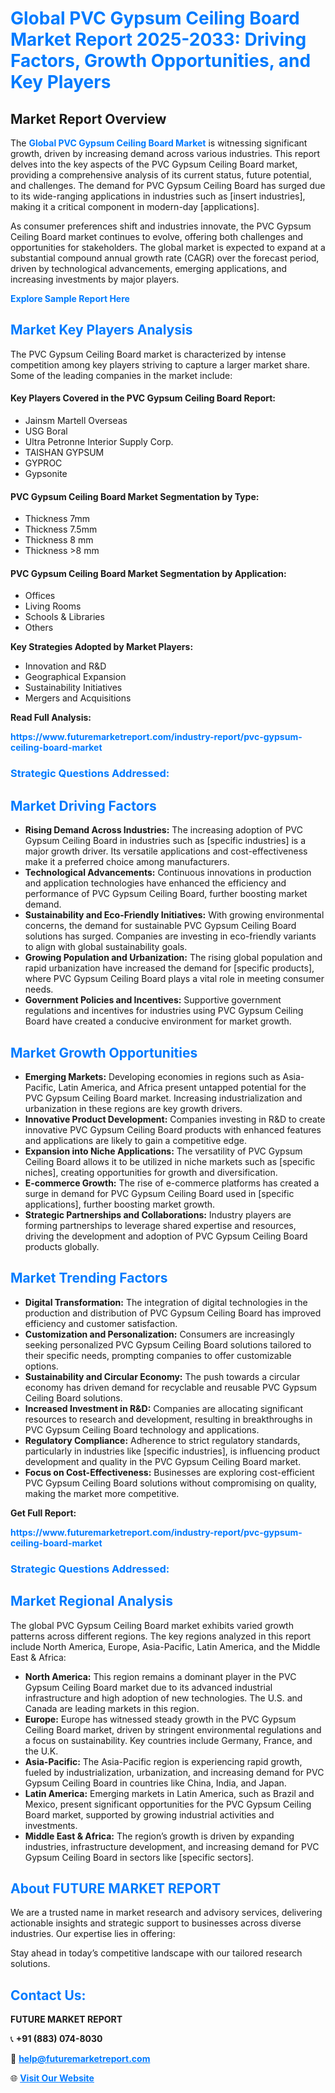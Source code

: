 <h1 style="color: #007BFF;">Global PVC Gypsum Ceiling Board Market Report 2025-2033: Driving Factors, Growth Opportunities, and Key Players</h1>

<section id="overview">
<h2>Market Report Overview</h2>
<p>The <a href="https://www.futuremarketreport.com/industry-report/pvc-gypsum-ceiling-board-market" style="color: #007BFF; text-decoration: none;"><strong>Global PVC Gypsum Ceiling Board Market</strong></a> is witnessing significant growth, driven by increasing demand across various industries. This report delves into the key aspects of the PVC Gypsum Ceiling Board market, providing a comprehensive analysis of its current status, future potential, and challenges. The demand for PVC Gypsum Ceiling Board has surged due to its wide-ranging applications in industries such as [insert industries], making it a critical component in modern-day [applications].</p>
<p>As consumer preferences shift and industries innovate, the PVC Gypsum Ceiling Board market continues to evolve, offering both challenges and opportunities for stakeholders. The global market is expected to expand at a substantial compound annual growth rate (CAGR) over the forecast period, driven by technological advancements, emerging applications, and increasing investments by major players.</p>
</section>

<section id="overview">
<p><a href="https://www.futuremarketreport.com/request-sample/reportId=90626" style="color: #007BFF; text-decoration: none;"><strong>Explore Sample Report Here</strong></a></p>
</section>

<section id="key-players">
<h2 style="color: #007BFF;">Market Key Players Analysis</h2>
<p>The PVC Gypsum Ceiling Board market is characterized by intense competition among key players striving to capture a larger market share. Some of the leading companies in the market include:</p>
<h4>Key Players Covered in the PVC Gypsum Ceiling Board Report:</h4>
<ul><li>Jainsm Martell Overseas</li><li>USG Boral</li><li>Ultra Petronne Interior Supply Corp.</li><li>TAISHAN GYPSUM</li><li>GYPROC</li><li>Gypsonite</li></ul>
<h4>PVC Gypsum Ceiling Board Market Segmentation by Type:</h4>
<ul><li>Thickness 7mm</li><li>Thickness 7.5mm</li><li>Thickness 8 mm</li><li>Thickness &gt;8 mm</li></ul>

<h4>PVC Gypsum Ceiling Board Market Segmentation by Application:</h4>
<ul><li>Offices</li><li>Living Rooms</li><li>Schools &amp; Libraries</li><li>Others</li></ul>
<p><strong>Key Strategies Adopted by Market Players:</strong></p>
<ul>
<li>Innovation and R&D</li>
<li>Geographical Expansion</li>
<li>Sustainability Initiatives</li>
<li>Mergers and Acquisitions</li>
</ul>
</section>

<section>
<p><strong>Read Full Analysis: </strong></p><a href="https://www.futuremarketreport.com/industry-report/pvc-gypsum-ceiling-board-market" style="color: #007BFF; text-decoration: none;"><strong>https://www.futuremarketreport.com/industry-report/pvc-gypsum-ceiling-board-market</strong></a>
<h3 style="color: #007BFF;">Strategic Questions Addressed:</h3>
</section>

<section id="driving-factors">
<h2 style="color: #007BFF;">Market Driving Factors</h2>
<ul>
<li><strong>Rising Demand Across Industries:</strong> The increasing adoption of PVC Gypsum Ceiling Board in industries such as [specific industries] is a major growth driver. Its versatile applications and cost-effectiveness make it a preferred choice among manufacturers.</li>
<li><strong>Technological Advancements:</strong> Continuous innovations in production and application technologies have enhanced the efficiency and performance of PVC Gypsum Ceiling Board, further boosting market demand.</li>
<li><strong>Sustainability and Eco-Friendly Initiatives:</strong> With growing environmental concerns, the demand for sustainable PVC Gypsum Ceiling Board solutions has surged. Companies are investing in eco-friendly variants to align with global sustainability goals.</li>
<li><strong>Growing Population and Urbanization:</strong> The rising global population and rapid urbanization have increased the demand for [specific products], where PVC Gypsum Ceiling Board plays a vital role in meeting consumer needs.</li>
<li><strong>Government Policies and Incentives:</strong> Supportive government regulations and incentives for industries using PVC Gypsum Ceiling Board have created a conducive environment for market growth.</li>
</ul>
</section>

<section id="growth-opportunities">
<h2 style="color: #007BFF;">Market Growth Opportunities</h2>
<ul>
<li><strong>Emerging Markets:</strong> Developing economies in regions such as Asia-Pacific, Latin America, and Africa present untapped potential for the PVC Gypsum Ceiling Board market. Increasing industrialization and urbanization in these regions are key growth drivers.</li>
<li><strong>Innovative Product Development:</strong> Companies investing in R&D to create innovative PVC Gypsum Ceiling Board products with enhanced features and applications are likely to gain a competitive edge.</li>
<li><strong>Expansion into Niche Applications:</strong> The versatility of PVC Gypsum Ceiling Board allows it to be utilized in niche markets such as [specific niches], creating opportunities for growth and diversification.</li>
<li><strong>E-commerce Growth:</strong> The rise of e-commerce platforms has created a surge in demand for PVC Gypsum Ceiling Board used in [specific applications], further boosting market growth.</li>
<li><strong>Strategic Partnerships and Collaborations:</strong> Industry players are forming partnerships to leverage shared expertise and resources, driving the development and adoption of PVC Gypsum Ceiling Board products globally.</li>
</ul>
</section>

<section id="trending-factors">
<h2 style="color: #007BFF;">Market Trending Factors</h2>
<ul>
<li><strong>Digital Transformation:</strong> The integration of digital technologies in the production and distribution of PVC Gypsum Ceiling Board has improved efficiency and customer satisfaction.</li>
<li><strong>Customization and Personalization:</strong> Consumers are increasingly seeking personalized PVC Gypsum Ceiling Board solutions tailored to their specific needs, prompting companies to offer customizable options.</li>
<li><strong>Sustainability and Circular Economy:</strong> The push towards a circular economy has driven demand for recyclable and reusable PVC Gypsum Ceiling Board solutions.</li>
<li><strong>Increased Investment in R&D:</strong> Companies are allocating significant resources to research and development, resulting in breakthroughs in PVC Gypsum Ceiling Board technology and applications.</li>
<li><strong>Regulatory Compliance:</strong> Adherence to strict regulatory standards, particularly in industries like [specific industries], is influencing product development and quality in the PVC Gypsum Ceiling Board market.</li>
<li><strong>Focus on Cost-Effectiveness:</strong> Businesses are exploring cost-efficient PVC Gypsum Ceiling Board solutions without compromising on quality, making the market more competitive.</li>
</ul>
</section>

<section>
<p><strong>Get Full Report: </strong></p><a href="https://www.futuremarketreport.com/industry-report/pvc-gypsum-ceiling-board-market" style="color: #007BFF; text-decoration: none;"><strong>https://www.futuremarketreport.com/industry-report/pvc-gypsum-ceiling-board-market</strong></a>
<h3 style="color: #007BFF;">Strategic Questions Addressed:</h3>
</section>


<section id="regional-analysis">
<h2 style="color: #007BFF;">Market Regional Analysis</h2>
<p>The global PVC Gypsum Ceiling Board market exhibits varied growth patterns across different regions. The key regions analyzed in this report include North America, Europe, Asia-Pacific, Latin America, and the Middle East & Africa:</p>
<ul>
<li><strong>North America:</strong> This region remains a dominant player in the PVC Gypsum Ceiling Board market due to its advanced industrial infrastructure and high adoption of new technologies. The U.S. and Canada are leading markets in this region.</li>
<li><strong>Europe:</strong> Europe has witnessed steady growth in the PVC Gypsum Ceiling Board market, driven by stringent environmental regulations and a focus on sustainability. Key countries include Germany, France, and the U.K.</li>
<li><strong>Asia-Pacific:</strong> The Asia-Pacific region is experiencing rapid growth, fueled by industrialization, urbanization, and increasing demand for PVC Gypsum Ceiling Board in countries like China, India, and Japan.</li>
<li><strong>Latin America:</strong> Emerging markets in Latin America, such as Brazil and Mexico, present significant opportunities for the PVC Gypsum Ceiling Board market, supported by growing industrial activities and investments.</li>
<li><strong>Middle East & Africa:</strong> The region’s growth is driven by expanding industries, infrastructure development, and increasing demand for PVC Gypsum Ceiling Board in sectors like [specific sectors].</li>
</ul>
</section>

<footer>
<h2 style="color: #007BFF;">About FUTURE MARKET REPORT</h2>
<p>We are a trusted name in market research and advisory services, delivering actionable insights and strategic support to businesses across diverse industries. Our expertise lies in offering:</p>

<p>Stay ahead in today’s competitive landscape with our tailored research solutions.</p>

<h2 style="color: #007BFF;">Contact Us:</h2>
<p><strong>FUTURE MARKET REPORT</strong></p>
<p>📞 <strong>+91 (883) 074-8030</strong></p>
<p>📧 <strong><a href="mailto:help@futuremarketreport.com" style="color: #007BFF;">help@futuremarketreport.com</a></strong></p>
<p>🌐 <strong><a href="https://www.futuremarketreport.com/" style="color: #007BFF;">Visit Our Website</a></strong></p>
</footer>